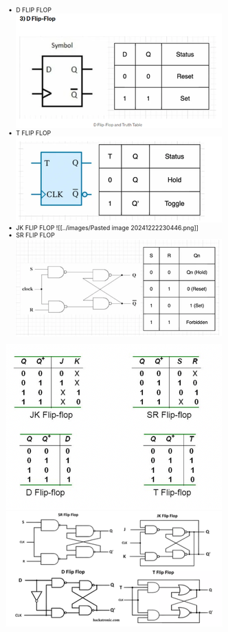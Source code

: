 - D FLIP FLOP
![Pasted image 20241119151651.png](../images/Pasted%20image%2020241119151651.png)
- T FLIP FLOP
![Pasted image 20241119151722.png](../images/Pasted%20image%2020241119151722.png)
- JK FLIP FLOP
![[../images/Pasted image 20241222230446.png]]
- SR FLIP FLOP
![Pasted image 20241119151801.png](../images/Pasted%20image%2020241119151801.png)


![Pasted image 20241119150748.png](../images/Pasted%20image%2020241119150748.png)
![Pasted image 20241119151056.png](../images/Pasted%20image%2020241119151056.png)
